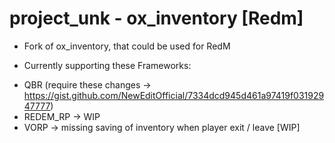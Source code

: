 # project_unk - ox_inventory [Redm]
* Fork of ox_inventory, that could be used for RedM

* Currently supporting these Frameworks:
- QBR (require these changes -> https://gist.github.com/NewEditOfficial/7334dcd945d461a97419f03192947777)
- REDEM_RP -> WIP
- VORP -> missing saving of inventory when player exit / leave [WIP]

